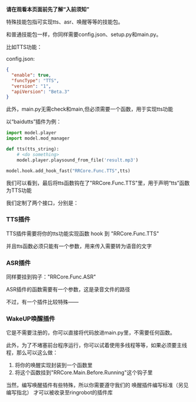 **请在观看本页面前先了解“入前须知”**

特殊技能包指可实现tts、asr、唤醒等等的技能包。

和普通技能包一样，你同样需要config.json、setup.py和main.py。

比如TTS功能：

config.json:
```json
{
  "enable": true,
  "funcType": "TTS",
  "version": "1",
  "apiVersion": "Beta.3"
}
```

此外，main.py无需check和main,但必须需要一个函数，用于实现tts功能

以“baidutts”插件为例：

```python
import model.player
import model.mod_manager

def tts(tts_string):
    # <do something>
    model.player.playsound_from_file('result.mp3')

model.hook.add_hook_fast("RRCore.Func.TTS",tts)
```

我们可以看到，最后将tts函数钩在了"RRCore.Func.TTS"里，用于声明“tts”函数为TTS功能

我们定制了两个接口，分别是：

### TTS插件

TTS插件需要将你的tts功能实现函数 hook 到 "RRCore.Func.TTS"

并且tts函数必须只能有一个参数，用来传入需要转为语音的文字

### ASR插件

同样要挂到钩子："RRCore.Func.ASR"

ASR插件的函数需要有一个参数，这是录音文件的路径

不过，有一个插件比较特殊——

### WakeUP唤醒插件

它是不需要注册的，你可以直接将代码放进main.py里，不需要任何函数。

此外，为了不堵塞前台程序运行，你可以试着使用多线程等等，如果必须要主线程，那么可以这么做：

1. 将你的唤醒实现封装到一个函数里
2. 将这个函数挂到"RRCore.Main.Before.Running"这个钩子里

当然，编写唤醒插件有些特殊，所以你需要遵守我们的 唤醒插件编写标准（另见编写指北） 才可以被收录至ringrobot的插件库
